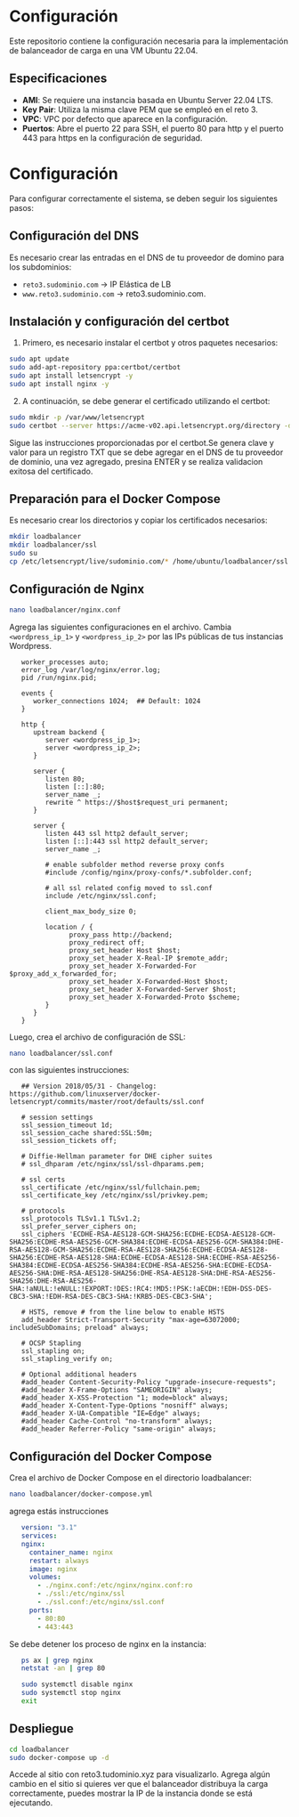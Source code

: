 # Configuración

Este repositorio contiene la configuración necesaria para la implementación de balanceador de carga en una VM Ubuntu 22.04.

## Especificaciones

- **AMI**: Se requiere una instancia basada en Ubuntu Server 22.04 LTS.
- **Key Pair**: Utiliza la misma clave PEM que se empleó en el reto 3.
- **VPC**: VPC por defecto que aparece en la configuración.
- **Puertos**: Abre el puerto 22 para SSH, el puerto 80 para http y el puerto 443 para https en la configuración de seguridad.

# Configuración

Para configurar correctamente el sistema, se deben seguir los siguientes pasos:

## Configuración del DNS

Es necesario crear las entradas en el DNS de tu proveedor de domino para los subdominios:

- `reto3.sudominio.com` -> IP Elástica de LB
- `www.reto3.sudominio.com` -> reto3.sudominio.com.

## Instalación y configuración del certbot

1. Primero, es necesario instalar el certbot y otros paquetes necesarios:

```bash
sudo apt update
sudo add-apt-repository ppa:certbot/certbot
sudo apt install letsencrypt -y
sudo apt install nginx -y
```
2. A continuación, se debe generar el certificado utilizando el certbot:

```bash
sudo mkdir -p /var/www/letsencrypt
sudo certbot --server https://acme-v02.api.letsencrypt.org/directory -d *.sudominio.xyz --manual --preferred-challenges dns-01 certonly
```
Sigue las instrucciones proporcionadas por el certbot.Se genera clave y valor para un registro TXT que se debe agregar en el DNS de tu proveedor de dominio, una vez agregado, presina ENTER y se realiza validacion exitosa del certificado.

## Preparación para el Docker Compose

Es necesario crear los directorios y copiar los certificados necesarios:

```bash
mkdir loadbalancer
mkdir loadbalancer/ssl
sudo su
cp /etc/letsencrypt/live/sudominio.com/* /home/ubuntu/loadbalancer/ssl
``` 
## Configuración de Nginx

```bash
nano loadbalancer/nginx.conf
```
Agrega las siguientes configuraciones en el archivo. Cambia `<wordpress_ip_1>` y `<wordpress_ip_2>` por las IPs públicas de tus instancias Wordpress.

```nginx
   worker_processes auto;
   error_log /var/log/nginx/error.log;
   pid /run/nginx.pid;

   events {
      worker_connections 1024;  ## Default: 1024
   }

   http {
      upstream backend {
         server <wordpress_ip_1>;
         server <wordpress_ip_2>;
      }

      server {
         listen 80;
         listen [::]:80;
         server_name _;
         rewrite ^ https://$host$request_uri permanent;
      }

      server {
         listen 443 ssl http2 default_server;
         listen [::]:443 ssl http2 default_server;
         server_name _;

         # enable subfolder method reverse proxy confs
         #include /config/nginx/proxy-confs/*.subfolder.conf;

         # all ssl related config moved to ssl.conf
         include /etc/nginx/ssl.conf;

         client_max_body_size 0;

         location / {
               proxy_pass http://backend;
               proxy_redirect off;
               proxy_set_header Host $host;
               proxy_set_header X-Real-IP $remote_addr;
               proxy_set_header X-Forwarded-For $proxy_add_x_forwarded_for;
               proxy_set_header X-Forwarded-Host $host;
               proxy_set_header X-Forwarded-Server $host;
               proxy_set_header X-Forwarded-Proto $scheme;
         }
      }
   }
```
Luego, crea el archivo de configuración de SSL:
```bash
nano loadbalancer/ssl.conf
``` 

con las siguientes instrucciones:

```nginx
   ## Version 2018/05/31 - Changelog: https://github.com/linuxserver/docker-letsencrypt/commits/master/root/defaults/ssl.conf

   # session settings
   ssl_session_timeout 1d;
   ssl_session_cache shared:SSL:50m;
   ssl_session_tickets off;

   # Diffie-Hellman parameter for DHE cipher suites
   # ssl_dhparam /etc/nginx/ssl/ssl-dhparams.pem;

   # ssl certs
   ssl_certificate /etc/nginx/ssl/fullchain.pem;
   ssl_certificate_key /etc/nginx/ssl/privkey.pem;

   # protocols
   ssl_protocols TLSv1.1 TLSv1.2;
   ssl_prefer_server_ciphers on;
   ssl_ciphers 'ECDHE-RSA-AES128-GCM-SHA256:ECDHE-ECDSA-AES128-GCM-SHA256:ECDHE-RSA-AES256-GCM-SHA384:ECDHE-ECDSA-AES256-GCM-SHA384:DHE-RSA-AES128-GCM-SHA256:ECDHE-RSA-AES128-SHA256:ECDHE-ECDSA-AES128-SHA256:ECDHE-RSA-AES128-SHA:ECDHE-ECDSA-AES128-SHA:ECDHE-RSA-AES256-SHA384:ECDHE-ECDSA-AES256-SHA384:ECDHE-RSA-AES256-SHA:ECDHE-ECDSA-AES256-SHA:DHE-RSA-AES128-SHA256:DHE-RSA-AES128-SHA:DHE-RSA-AES256-SHA256:DHE-RSA-AES256-SHA:!aNULL:!eNULL:!EXPORT:!DES:!RC4:!MD5:!PSK:!aECDH:!EDH-DSS-DES-CBC3-SHA:!EDH-RSA-DES-CBC3-SHA:!KRB5-DES-CBC3-SHA';

   # HSTS, remove # from the line below to enable HSTS
   add_header Strict-Transport-Security "max-age=63072000; includeSubDomains; preload" always;

   # OCSP Stapling
   ssl_stapling on;
   ssl_stapling_verify on;

   # Optional additional headers
   #add_header Content-Security-Policy "upgrade-insecure-requests";
   #add_header X-Frame-Options "SAMEORIGIN" always;
   #add_header X-XSS-Protection "1; mode=block" always;
   #add_header X-Content-Type-Options "nosniff" always;
   #add_header X-UA-Compatible "IE=Edge" always;
   #add_header Cache-Control "no-transform" always;
   #add_header Referrer-Policy "same-origin" always;
```

## Configuración del Docker Compose

Crea el archivo de Docker Compose en el directorio loadbalancer:

```bash
nano loadbalancer/docker-compose.yml
```
agrega estás instrucciones

```yaml
   version: "3.1"
   services:
   nginx:
     container_name: nginx
     restart: always
     image: nginx
     volumes:
       - ./nginx.conf:/etc/nginx/nginx.conf:ro
       - ./ssl:/etc/nginx/ssl
       - ./ssl.conf:/etc/nginx/ssl.conf
     ports:
       - 80:80
       - 443:443
```

Se debe detener los proceso de nginx en la instancia:

```bash
   ps ax | grep nginx
   netstat -an | grep 80

   sudo systemctl disable nginx
   sudo systemctl stop nginx
   exit
```

## Despliegue

```bash
cd loadbalancer
sudo docker-compose up -d
```

Accede al sitio con reto3.tudominio.xyz para visualizarlo. Agrega algún cambio en el sitio si quieres ver que el balanceador distribuya la carga correctamente, puedes mostrar la IP de la instancia donde se está ejecutando.





